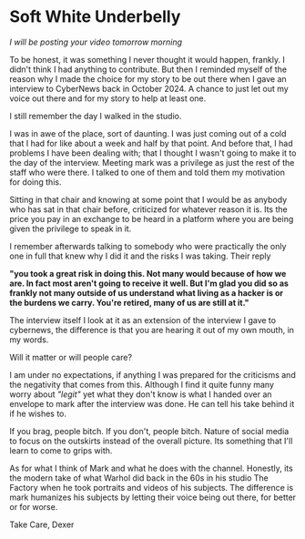 # Soft White Underbelly

_I will be posting your video tomorrow morning_

To be honest, it was something I never thought it would happen, frankly.
I didn't think I had anything to contribute. But then I reminded myself
of the reason why I made the choice for my story to be out there when I
gave an interview to CyberNews back in October 2024. A chance to just
let out my voice out there and for my story to help at least one.

I still remember the day I walked in the studio.

I was in awe of the place, sort of daunting. I was just coming out of a
cold that I had for like about a week and half by that point. And before
that, I had problems I have been dealing with; that I thought I wasn\'t
going to make it to the day of the interview. Meeting mark was a
privilege as just the rest of the staff who were there. I talked to one
of them and told them my motivation for doing this.

Sitting in that chair and knowing at some point that I would be as
anybody who has sat in that chair before, criticized for whatever reason
it is. Its the price you pay in an exchange to be heard in a platform
where you are being given the privilege to speak in it.

I remember afterwards talking to somebody who were practically the only
one in full that knew why I did it and the risks I was taking. Their
reply

**"you took a great risk in doing this. Not many would because of how
we are. In fact most aren't going to receive it well. But I'm glad you
did so as frankly not many outside of us understand what living as a
hacker is or the burdens we carry. You're retired, many of us are still
at it."**

The interview itself I look at it as an extension of the interview I
gave to cybernews, the difference is that you are hearing it out of my
own mouth, in my words.

Will it matter or will people care?

I am under no expectations, if anything I was prepared for the
criticisms and the negativity that comes from this. Although I find it
quite funny many worry about _"legit"_ yet what they don't know is what
I handed over an envelope to mark after the interview was done. He can
tell his take behind it if he wishes to.

If you brag, people bitch. If you don't, people bitch. Nature of social
media to focus on the outskirts instead of the overall picture. Its
something that I'll learn to come to grips with.

As for what I think of Mark and what he does with the channel. Honestly,
its the modern take of what Warhol did back in the 60s in his studio The
Factory when he took portraits and videos of his subjects. The
difference is mark humanizes his subjects by letting their voice being
out there, for better or for worse.

Take Care, 
Dexer
